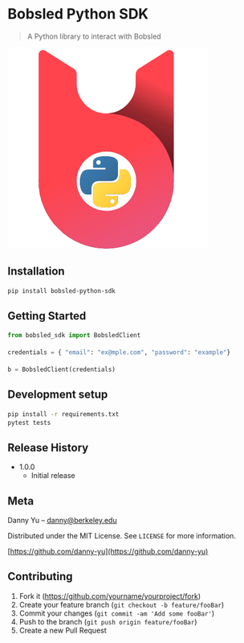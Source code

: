 # Bobsled Python SDK
> A Python library to interact with Bobsled

![](bobsled-python-header.png)

## Installation

```sh
pip install bobsled-python-sdk
```

## Getting Started
```python
from bobsled_sdk import BobsledClient

credentials = { "email": "ex@mple.com", "password": "example"}

b = BobsledClient(credentials)
```

## Development setup

```sh
pip install -r requirements.txt
pytest tests
```

## Release History

* 1.0.0
    * Initial release

## Meta

Danny Yu – danny@berkeley.edu

Distributed under the MIT License. See ``LICENSE`` for more information.

[https://github.com/danny-yu](https://github.com/danny-yu)

## Contributing

1. Fork it (<https://github.com/yourname/yourproject/fork>)
2. Create your feature branch (`git checkout -b feature/fooBar`)
3. Commit your changes (`git commit -am 'Add some fooBar'`)
4. Push to the branch (`git push origin feature/fooBar`)
5. Create a new Pull Request
